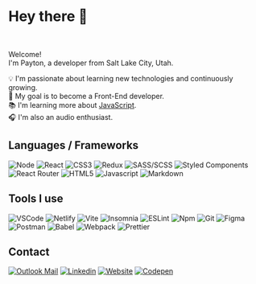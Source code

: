 # Hey there 👋
<br>

Welcome!\
I'm Payton, a developer from Salt Lake City, Utah.

💡 I'm passionate about learning new technologies and continuously growing.\
🎯 My goal is to become a Front-End developer.\
📚 I'm learning more about [JavaScript](https://developer.mozilla.org/en-US/docs/Web/JavaScript).\
🎧 I'm also an audio enthusiast.
  
<!-- - 👨‍💻 Website: [payton-burr.github.io](https://payton-burr.github.io/)
- ✉️ Reach me: [paytonburr@outlook.com](mailto:paytonburr@outlook.com) -->

## Languages / Frameworks
<p>
  <img alt="Node" src="https://img.shields.io/badge/-Node.js-339933?style=flat-square&logo=node.js&logoColor=white" />
  <img alt="React" src="https://img.shields.io/badge/-React-45b8d8?style=flat-square&logo=react&logoColor=white" />
  <img alt="CSS3" src="https://img.shields.io/badge/-CSS3-1572B6?style=flat-square&logo=css3&logoColor=white" />
  <img alt="Redux" src="https://img.shields.io/badge/-Redux-764ABC?style=flat-square&logo=redux&logoColor=white" />
  <img alt="SASS/SCSS" src="https://img.shields.io/badge/-SASS/SCSS-CC6699?style=flat-square&logo=sass&logoColor=white" />
  <img alt="Styled Components" src="https://img.shields.io/badge/-Styled_Components-db7092?style=flat-square&logo=styled-components&logoColor=white" />
  <img alt="React Router" src="https://img.shields.io/badge/-React_Router-CA4245?style=flat-square&logo=react-router&logoColor=white" />
  <img alt="HTML5" src="https://img.shields.io/badge/-HTML5-E34F26?style=flat-square&logo=html5&logoColor=white" />
  <img alt="Javascript" src="https://img.shields.io/badge/-JavaScript-323330?style=flat-square&logo=javascript&logoColor=yellow" />
  <img alt="Markdown" src="https://img.shields.io/badge/-Markdown-323330?style=flat-square&logo=Markdown&logoColor=white" />
</p>

## Tools I use
<p>
  <img alt="VSCode" src="https://img.shields.io/badge/-Visual_Studio_Code-0078D4?style=flat-square&logo=visual%20studio%20code&logoColor=white" />
  <img alt="Netlify" src="https://img.shields.io/badge/-Netlify-4a9dbe?style=flat-square&logo=netlify&logoColor=white" />
  <img alt="Vite" src="https://img.shields.io/badge/-Vite-646CFF?style=flat-square&logo=vite&logoColor=white" />
  <img alt="Insomnia" src="https://img.shields.io/badge/-Insomnia-5849BE?style=flat-square&logo=insomnia&logoColor=white" />
  <img alt="ESLint" src="https://img.shields.io/badge/-ESLint-4B32C3?style=flat-square&logo=eslint&logoColor=white" />
  <img alt="Npm" src="https://img.shields.io/badge/-NPM-CB3837?style=flat-square&logo=npm&logoColor=white" />
  <img alt="Git" src="https://img.shields.io/badge/-Git-F05032?style=flat-square&logo=git&logoColor=white" />
  <img alt="Figma" src="https://img.shields.io/badge/-Figma-F24E1E?style=flat-square&logo=figma&logoColor=white" />
  <img alt="Postman" src="https://img.shields.io/badge/-Postman-FF6C37?style=flat-square&logo=postman&logoColor=white" />
  <img alt="Babel" src="https://img.shields.io/badge/-Babel-323330?style=flat-square&logo=babel&logoColor=yellow" />
  <img alt="Webpack" src="https://img.shields.io/badge/-Webpack-2b3a42?style=flat-square&logo=webpack&logoColor=lightblue" />
  <img alt="Prettier" src="https://img.shields.io/badge/-Prettier-1a2b34?style=flat-square&logo=prettier&logoColor=white" />
</p>

## Contact
[<img alt="Outlook Mail" src="https://img.shields.io/badge/-Mail-0078D4?style=for-the-badge&logo=microsoftoutlook&logoColor=white" />](mailto:paytonburr@outlook.com)
[<img alt="Linkedin" src="https://img.shields.io/badge/-Linkedin-0A66C2?style=for-the-badge&logo=linkedin&logoColor=white" />](https://www.linkedin.com/in/payton-burr)
[<img alt="Website" src="https://img.shields.io/badge/-→ Portfolio-1a2b34?style=for-the-badge" />](https://payton-burr.github.io)
[<img alt="Codepen" src="https://img.shields.io/badge/-Codepen-000000?style=for-the-badge&logo=codepen&logoColor=white" />](https://codepen.io/payton-burr)



